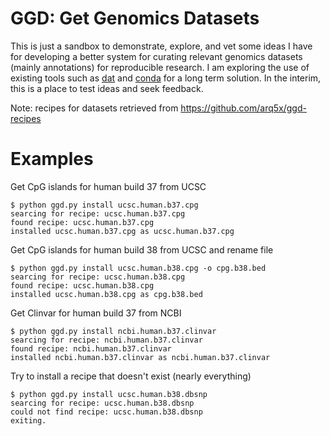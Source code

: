 GGD: Get Genomics Datasets
==========================

This is just a sandbox to demonstrate, explore, and vet some ideas I have for developing a better system for curating relevant genomics datasets (mainly annotations) for reproducible research. I am exploring the use of existing tools such as [dat](http://dat-data.com/) and [conda](http://conda.pydata.org/docs/) for a long term solution. In the interim, this is a place to test ideas and seek feedback.

Note: recipes for datasets retrieved from https://github.com/arq5x/ggd-recipes

Examples
========

Get CpG islands for human build 37 from UCSC 

	$ python ggd.py install ucsc.human.b37.cpg
	searcing for recipe: ucsc.human.b37.cpg
	found recipe: ucsc.human.b37.cpg
	installed ucsc.human.b37.cpg as ucsc.human.b37.cpg

Get CpG islands for human build 38 from UCSC and rename file

	$ python ggd.py install ucsc.human.b38.cpg -o cpg.b38.bed
	searcing for recipe: ucsc.human.b38.cpg
	found recipe: ucsc.human.b38.cpg
	installed ucsc.human.b38.cpg as cpg.b38.bed

Get Clinvar for human build 37 from NCBI

    $ python ggd.py install ncbi.human.b37.clinvar
    searcing for recipe: ncbi.human.b37.clinvar
    found recipe: ncbi.human.b37.clinvar
    installed ncbi.human.b37.clinvar as ncbi.human.b37.clinvar

Try to install a recipe that doesn't exist (nearly everything)

	$ python ggd.py install ucsc.human.b38.dbsnp
	searcing for recipe: ucsc.human.b38.dbsnp
	could not find recipe: ucsc.human.b38.dbsnp
	exiting.
